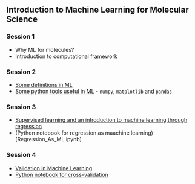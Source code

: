 ## Introduction to Machine Learning for Molecular Science

### Session 1

* Why ML for molecules? 
* Introduction to computational framework

### Session 2
* [Some definitions in ML](Session2_Definitions.pdf)
* [Some python tools useful in ML](Some_Python_Tools.ipynb) - `numpy`, `matplotlib` and `pandas`

### Session 3
* [Supervised learning and an introduction to machine learning through regression](Session3_4_Regression.pdf)
* (Python notebook for regression as maachine learning)[Regression_As_ML.ipynb]

### Session 4

* [Validation in Machine Learning](Session4_Validation.pdf)
* [Python notebook for cross-validation](Validation.ipynb)
